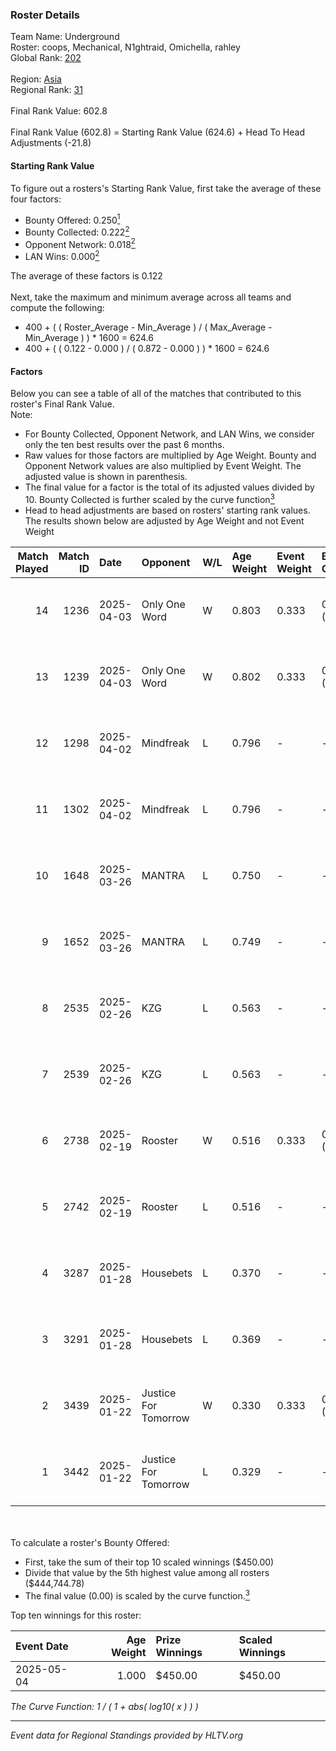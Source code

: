 ### Roster Details<br />
Team Name: Underground<br />
Roster: coops, Mechanical, N1ghtraid, Omichella, rahley<br />
Global Rank: [202](../../standings_global_2025_06_02.md)<br />
<br />
Region: [Asia]( ../../standings_asia_2025_06_02.md)<br />
Regional Rank: [31]( ../../standings_asia_2025_06_02.md)<br />
<br />
Final Rank Value:  602.8<br />
<br />
Final Rank Value (602.8) = Starting Rank Value (624.6) + Head To Head Adjustments (-21.8)<br />

#### Starting Rank Value<br />
To figure out a rosters's Starting Rank Value, first take the average of these four factors:<br />
- Bounty Offered: 0.250[<sup>1</sup>](#table2)
- Bounty Collected: 0.222[<sup>2</sup>](#table1)
- Opponent Network: 0.018[<sup>2</sup>](#table1)
- LAN Wins: 0.000[<sup>2</sup>](#table1)

The average of these factors is 0.122<br />
<br />
Next, take the maximum and minimum average across all teams and compute the following:<br />
- 400 + ( ( Roster_Average - Min_Average ) / ( Max_Average - Min_Average ) ) * 1600 = 624.6
- 400 + ( ( 0.122 - 0.000 ) / ( 0.872 - 0.000 ) ) * 1600 = 624.6


#### Factors<br />
Below you can see a table of all of the matches that contributed to this roster's Final Rank Value.<br />
Note:<br />

- For Bounty Collected, Opponent Network, and LAN Wins, we consider only the ten best results over the past 6 months.
- Raw values for those factors are multiplied by Age Weight. Bounty and Opponent Network values are also multiplied by Event Weight. The adjusted value is shown in parenthesis.
- The final value for a factor is the total of its adjusted values divided by 10. Bounty Collected is further scaled by the curve function[<sup>3</sup>](#curveFunction)
- Head to head adjustments are based on rosters' starting rank values. The results shown below are adjusted by Age Weight and not Event Weight
<span id="table1"></span><br />


| Match Played | Match ID | Date       | Opponent             | W/L | Age Weight | Event Weight | Bounty Collected | Opponent Network | LAN Wins  | H2H Adj. | Roster                                          |
| -: | -: | :- | :- | :- | :- | :- | :- | :- | :- | -: | :- |
|           14 |     1236 | 2025-04-03 | Only One Word        | W   | 0.803      | 0.333        | 0.002 (0.001)    | 0.225 (0.060)    | 0 (0.000) |    15.87 | coops, Mechanical, N1ghtraid, Omichella, rahley |
|           13 |     1239 | 2025-04-03 | Only One Word        | W   | 0.802      | 0.333        | 0.002 (0.001)    | 0.225 (0.060)    | 0 (0.000) |    16.93 | coops, Mechanical, N1ghtraid, Omichella, rahley |
|           12 |     1298 | 2025-04-02 | Mindfreak            | L   | 0.796      | -            | -                | -                | -         |    -7.79 | coops, Mechanical, N1ghtraid, Omichella, rahley |
|           11 |     1302 | 2025-04-02 | Mindfreak            | L   | 0.796      | -            | -                | -                | -         |    -8.28 | coops, Mechanical, N1ghtraid, Omichella, rahley |
|           10 |     1648 | 2025-03-26 | MANTRA               | L   | 0.750      | -            | -                | -                | -         |   -10.31 | coops, Mechanical, N1ghtraid, Omichella, rahley |
|            9 |     1652 | 2025-03-26 | MANTRA               | L   | 0.749      | -            | -                | -                | -         |   -11.01 | coops, Mechanical, N1ghtraid, Omichella, rahley |
|            8 |     2535 | 2025-02-26 | KZG                  | L   | 0.563      | -            | -                | -                | -         |    -8.43 | coops, Mechanical, N1ghtraid, Omichella, rahley |
|            7 |     2539 | 2025-02-26 | KZG                  | L   | 0.563      | -            | -                | -                | -         |    -8.86 | coops, Mechanical, N1ghtraid, Omichella, rahley |
|            6 |     2738 | 2025-02-19 | Rooster              | W   | 0.516      | 0.333        | 0.010 (0.002)    | 0.317 (0.054)    | 0 (0.000) |    12.22 | coops, Mechanical, N1ghtraid, Omichella, rahley |
|            5 |     2742 | 2025-02-19 | Rooster              | L   | 0.516      | -            | -                | -                | -         |    -4.04 | coops, Mechanical, N1ghtraid, Omichella, rahley |
|            4 |     3287 | 2025-01-28 | Housebets            | L   | 0.370      | -            | -                | -                | -         |    -3.56 | coops, Mechanical, N1ghtraid, Omichella, rahley |
|            3 |     3291 | 2025-01-28 | Housebets            | L   | 0.369      | -            | -                | -                | -         |    -3.65 | coops, Mechanical, N1ghtraid, Omichella, rahley |
|            2 |     3439 | 2025-01-22 | Justice For Tomorrow | W   | 0.330      | 0.333        | 0.001 (0.000)    | 0.014 (0.001)    | 0 (0.000) |     4.79 | coops, Mechanical, N1ghtraid, Omichella, rahley |
|            1 |     3442 | 2025-01-22 | Justice For Tomorrow | L   | 0.329      | -            | -                | -                | -         |    -5.70 | coops, Mechanical, N1ghtraid, Omichella, rahley |

<br />
<span id="table2"></span><br />
To calculate a roster's Bounty Offered:<br />

- First, take the sum of their top 10 scaled winnings ($450.00)
- Divide that value by the 5th highest value among all rosters ($444,744.78)
- The final value (0.00) is scaled by the curve function.[<sup>3</sup>](#curveFunction)

Top ten winnings for this roster:<br />

| Event Date | Age Weight | Prize Winnings | Scaled Winnings |
| :- | -: | :- | :- |
| 2025-05-04 |      1.000 | $450.00        | $450.00         |


<span id="curveFunction"></span>_The Curve Function: 1 / ( 1 + abs( log10( x ) ) )_<br />

---
_Event data for Regional Standings provided by HLTV.org_<br />
